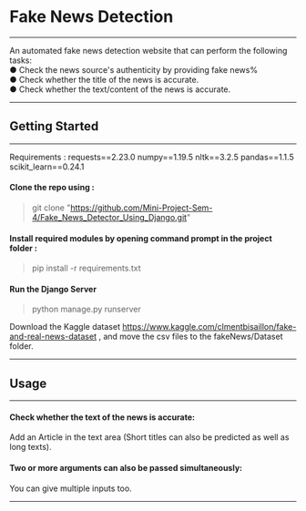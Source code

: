 # Fake News Detection 
***
An automated fake news detection website that can perform the following
tasks: <br />
● Check the news source's authenticity by providing fake news% <br />
● Check whether the title of the news is accurate. <br />
● Check whether the text/content of the news is accurate.
***
## Getting Started
***
Requirements :
requests==2.23.0
numpy==1.19.5
nltk==3.2.5
pandas==1.1.5
scikit_learn==0.24.1

#### Clone the repo using :
>git clone "https://github.com/Mini-Project-Sem-4/Fake_News_Detector_Using_Django.git"

#### Install required modules by opening command prompt in the project folder :
>pip install -r requirements.txt

#### Run the Django Server
>python manage.py runserver

Download the Kaggle dataset https://www.kaggle.com/clmentbisaillon/fake-and-real-news-dataset , and move the csv files to the fakeNews/Dataset folder.
***
## Usage
***
#### Check whether the text of the news is accurate:
Add an Article in the text area (Short titles can also be predicted as well as long texts).
#### Two or more arguments can also be passed simultaneously:
You can give multiple inputs too.
***
